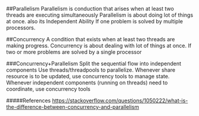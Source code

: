 ##Parallelism
Parallelism is conduction that arises when at least two threads are executing simultaneously
Parallelism is about doing lot of things at once.
also its Independent Ability
If one problem is solved by multiple processors.
  
##Concurrency
A condition that exists when at least two threads are making progress. 
Concurrency is about dealing with lot of things at once. 
If two or more problems are solved by a single processor

###Concurrency+Parallelism
Split the sequential flow into independent components
Use threads/threadpools to parallelize.
Whenever share resource is to be updated, use concurrency tools to manage state.
Whenever independent components (running on threads) need to coordinate, use concurrency tools









#####References
https://stackoverflow.com/questions/1050222/what-is-the-difference-between-concurrency-and-parallelism
